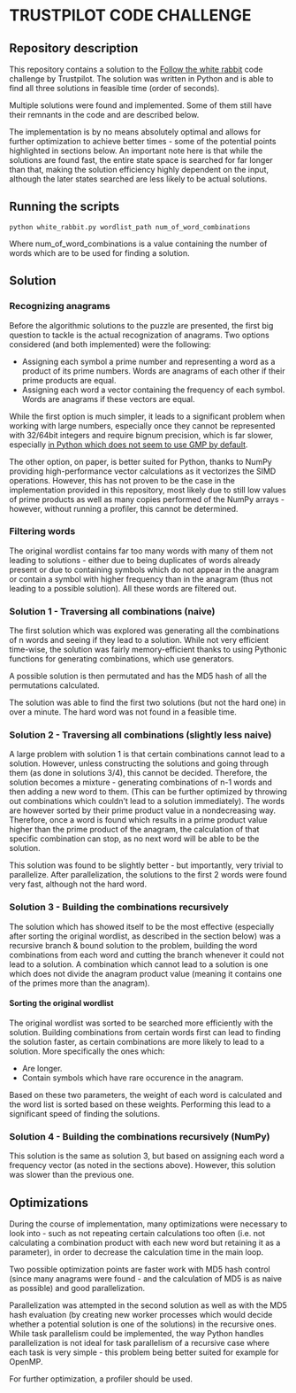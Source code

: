 # TRUSTPILOT CODE CHALLENGE
## Repository description
This repository contains a solution to the [Follow the white rabbit](https://followthewhiterabbit.trustpilot.com/)
code challenge by Trustpilot. The solution was written in Python and is able to find all three solutions in
feasible time (order of seconds).

Multiple solutions were found and implemented. Some of them still have their remnants in the code
and are described below.

The implementation is by no means absolutely optimal and allows for further optimization to achieve better
times - some of the potential points highlighted in sections below. An important note here is that
while the solutions are found fast, the entire state space is searched for far
longer than that, making the solution efficiency highly dependent on the input, although the later
states searched are less likely to be actual solutions.

## Running the scripts

    python white_rabbit.py wordlist_path num_of_word_combinations

Where num\_of\_word\_combinations is a value containing the number of words which are to
be used for finding a solution.

## Solution
### Recognizing anagrams
Before the algorithmic solutions to the puzzle are presented, the first big question to
tackle is the actual recognization of anagrams. Two options considered (and both implemented)
were the following:
  * Assigning each symbol a prime number and representing a word as a product of its prime numbers.
  Words are anagrams of each other if their prime products are equal.
  * Assigning each word a vector containing the frequency of each symbol. Words are anagrams if these
  vectors are equal.

While the first option is much simpler, it leads to a significant problem when working with large
numbers, especially once they cannot be represented with 32/64bit integers and require bignum
precision, which is far slower, especially [in Python which does not seem to use GMP by default](https://jasonstitt.com/c-extension-n-choose-k).

The other option, on paper, is better suited for Python, thanks to NumPy providing high-performance
vector calculations as it vectorizes the SIMD operations. However, this has not proven to be the
case in the implementation provided in this repository, most likely due to still low values of
prime products as well as many copies performed of the NumPy arrays - however, without running
a profiler, this cannot be determined.

### Filtering words
The original wordlist contains far too many words with many of them not leading to
solutions - either due to being duplicates of words already present or due to
containing symbols which do not appear in the anagram or contain a symbol with
higher frequency than in the anagram (thus not leading to a possible solution).
All these words are filtered out.

### Solution 1 - Traversing all combinations (naive)
The first solution which was explored was generating all the combinations of n words and
seeing if they lead to a solution. While not very efficient time-wise, the solution
was fairly memory-efficient thanks to using Pythonic functions for generating combinations,
which use generators.

A possible solution is then permutated and has the MD5 hash of all the permutations calculated.

The solution was able to find the first two solutions (but not the hard one) in over a minute.
The hard word was not found in a feasible time.

### Solution 2 - Traversing all combinations (slightly less naive)
A large problem with solution 1 is that certain combinations cannot lead to a solution.
However, unless constructing the solutions and going through them (as done in solutions 3/4),
this cannot be decided. Therefore, the solution becomes a mixture - generating combinations
of n-1 words and then adding a new word to them. (This can be further optimized by throwing out combinations
which couldn't lead to a solution immediately). The words are however sorted by their
prime product value in a nondecreasing way. Therefore, once a word is found which results in a prime product value higher than
the prime product of the anagram, the calculation of that specific combination can stop, as no next
word will be able to be the solution.

This solution was found to be slightly better - but importantly, very trivial to parallelize. After
parallelization, the solutions to the first 2 words were found very fast, although not the hard word.

### Solution 3 - Building the combinations recursively
The solution which has showed itself to be the most effective (especially after sorting the original wordlist,
as described in the section below) was a recursive branch & bound solution to the problem, building
the word combinations from each word and cutting the branch whenever it could not lead to a solution.
A combination which cannot lead to a solution is one which does not divide the anagram product value (meaning
it contains one of the primes more than the anagram).

#### Sorting the original wordlist
The original wordlist was sorted to be searched more efficiently with the solution. Building combinations from
certain words first can lead to finding the solution faster, as certain combinations are more likely to lead
to a solution. More specifically the ones which:
  * Are longer.
  * Contain symbols which have rare occurence in the anagram.

Based on these two parameters, the weight of each word is calculated and the word list is sorted based on
these weights. Performing this lead to a significant speed of finding the solutions.

### Solution 4 - Building the combinations recursively (NumPy)
This solution is the same as solution 3, but based on assigning each word a frequency vector (as noted in the sections
above). However, this solution was slower than the previous one.

## Optimizations
During the course of implementation, many optimizations were necessary to look into - such as not repeating
certain calculations too often (i.e. not calculating a combination product with each new word but retaining it
as a parameter), in order to decrease the calculation time in the main loop.

Two possible optimization points are faster work with MD5 hash control (since many anagrams were found - and
the calculation of MD5 is as naive as possible) and good parallelization.

Parallelization was attempted in the second solution as well as with the MD5 hash evaluation (by creating new
worker processes which would decide whether a potential solution is one of the solutions) in the recursive ones.
While task parallelism could be implemented, the way Python handles parallelization is not ideal for
task parallelism of a recursive case where each task is very simple - this problem being better suited for
example for OpenMP.

For further optimization, a profiler should be used.
